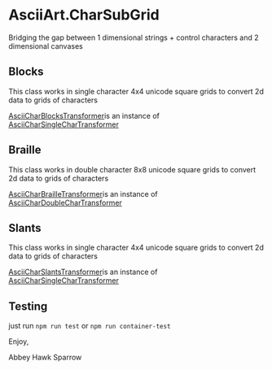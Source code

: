 AsciiArt.CharSubGrid
====================
Bridging the gap between 1 dimensional strings + control characters and 2 dimensional canvases

Blocks
------
This class works in single character 4x4 unicode square grids to convert 2d data to grids of characters

[AsciiCharBlocksTransformer](docs/blocks.md)is an instance of [AsciiCharSingleCharTransformer](docs/single-char.md)

Braille
-------
This class works in double character 8x8 unicode square grids to convert 2d data to grids of characters

[AsciiCharBrailleTransformer](docs/braille.md)is an instance of [AsciiCharDoubleCharTransformer](docs/double-char.md)

Slants
------
This class works in single character 4x4 unicode square grids to convert 2d data to grids of characters
    
[AsciiCharSlantsTransformer](docs/slants.md)is an instance of [AsciiCharSingleCharTransformer](docs/single-char.md)

Testing
-------

just run `npm run test` or `npm run container-test`


Enjoy,

Abbey Hawk Sparrow

